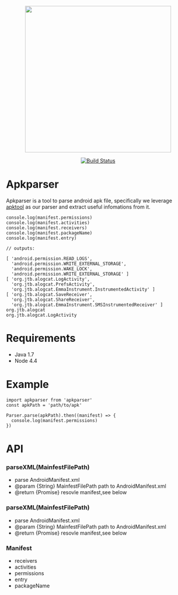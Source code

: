 <p align="center"><a href="http://mclspace.com" target="_blank"><img width="400" src="http://7pun7p.com1.z0.glb.clouddn.com/image/nata-banner.png"></a></p>
<p align="center">
    <a href="https://travis-ci.org/open-nata/apkparser/branches"><img src="https://img.shields.io/travis/open-nata/apkparser.svg" alt="Build Status"></a>
</p>


Apkparser
=========
Apkparser is a tool to parse android apk file, specifically we leverage [apktool](https://ibotpeaches.github.io/Apktool/) as our parser and extract useful infomations from it.

```
console.log(manifest.permissions)
console.log(manifest.activities)
console.log(manifest.receivers)
console.log(manifest.packageName)
console.log(manifest.entry)

// outputs:

[ 'android.permission.READ_LOGS',
  'android.permission.WRITE_EXTERNAL_STORAGE',
  'android.permission.WAKE_LOCK',
  'android.permission.WRITE_EXTERNAL_STORAGE' ]
[ 'org.jtb.alogcat.LogActivity',
  'org.jtb.alogcat.PrefsActivity',
  'org.jtb.alogcat.EmmaInstrument.InstrumentedActivity' ]
[ 'org.jtb.alogcat.SaveReceiver',
  'org.jtb.alogcat.ShareReceiver',
  'org.jtb.alogcat.EmmaInstrument.SMSInstrumentedReceiver' ]
org.jtb.alogcat
org.jtb.alogcat.LogActivity
```

# Requirements
- Java 1.7
- Node 4.4

# Example 
```
import apkparser from 'apkparser'
const apkPath = 'path/to/apk'

Parser.parse(apkPath).then((manifest) => {
  console.log(manifest.permissions)
})

```

# API
### parseXML(MainfestFilePath) 
 * parse AndroidManifest.xml
 * @param  {String} MainfestFilePath path to AndroidManifest.xml
 * @return {Promise} resovle manifest,see below

### parseXML(MainfestFilePath)
 * parse AndroidManifest.xml
 * @param  {String} MainfestFilePath path to AndroidManifest.xml
 * @return {Promise} resovle manifest,see below

### Manifest
- receivers
- activities
- permissions
- entry
- packageName
